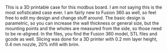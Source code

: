 This is a 3D printable case for this modbus board. I am not saying this is the most sofisticated case ever. I am fairly new to Fusion 360 as well, so feel free to edit my design and change stuff around. The basic design is parametric, so you can increase the wall thickness or general size, but the mounting points and the wholes are measured from the side, so those need to be re-aligned.
In the files, you find the Fusion 360 model, STL files and gcode as well. Slicing was done for a 3D printer with 0.2 mm layer height, 0.4 mm nozzle, 20% infill with brim.
